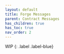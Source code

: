 ```yaml
---
layout: default
title: Forge Messages
parent: Contract Messages
has_children: true
has_toc: true
nav_order: 2
---
```


WIP
{: .label .label-blue}